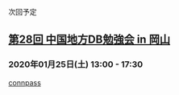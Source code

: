 次回予定

## [第28回 中国地方DB勉強会 in 岡山](https://dbstudychugoku.github.io/events/event-028.html)

### 2020年01月25日(土)  13:00 - 17:30

[connpass](https://dbstudychugoku.connpass.com/event/158127/)
